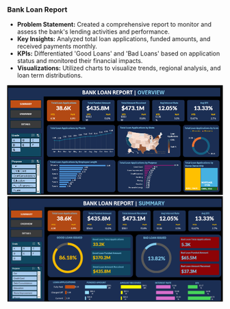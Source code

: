 ### Bank Loan Report

- **Problem Statement:** Created a comprehensive report to monitor and assess the bank's lending activities and performance.
- **Key Insights:** Analyzed total loan applications, funded amounts, and received payments monthly.
- **KPIs:** Differentiated 'Good Loans' and 'Bad Loans' based on application status and monitored their financial impacts.
- **Visualizations:** Utilized charts to visualize trends, regional analysis, and loan term distributions.

![Dashboard Screenshot](https://github.com/rizsocial/Data-Analysis/raw/main/Excel%20Data%20Analysis/Bank%20Loan%20Report/1.png)
![Summary](https://github.com/rizsocial/Data-Analysis/blob/main/Excel%20Data%20Analysis/Bank%20Loan%20Report/2.png)
